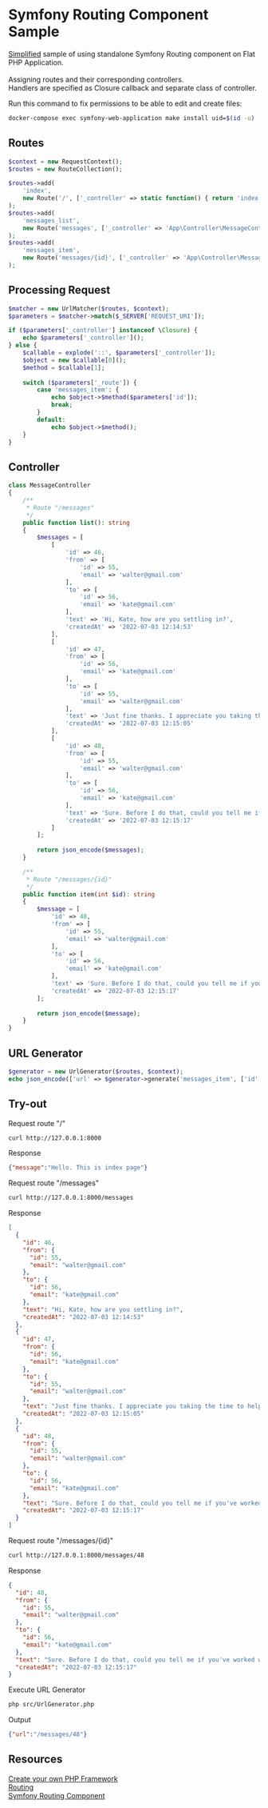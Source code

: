 # Symfony Routing Component Sample

<ins>Simplified</ins> sample of using standalone Symfony Routing component on Flat PHP Application.  
<br>
Assigning routes and their corresponding controllers.  
Handlers are specified as Closure callback and separate class of controller.

Run this command to fix permissions to be able to edit and create files:
```bash
docker-compose exec symfony-web-application make install uid=$(id -u)
```

## Routes
```php
$context = new RequestContext();
$routes = new RouteCollection();

$routes->add(
    'index',
    new Route('/', ['_controller' => static function() { return 'index'; }])
);
$routes->add(
    'messages_list',
    new Route('messages', ['_controller' => 'App\Controller\MessageController::list'])
);
$routes->add(
    'messages_item',
    new Route('messages/{id}', ['_controller' => 'App\Controller\MessageController::item'])
);
```

## Processing Request
```php
$matcher = new UrlMatcher($routes, $context);
$parameters = $matcher->match($_SERVER['REQUEST_URI']);

if ($parameters['_controller'] instanceof \Closure) {
    echo $parameters['_controller']();
} else {
    $callable = explode('::', $parameters['_controller']);
    $object = new $callable[0]();
    $method = $callable[1];
    
    switch ($parameters['_route']) {
        case 'messages_item': {
            echo $object->$method($parameters['id']);
            break;
        }
        default:
            echo $object->$method();
    }
}
```

## Controller
```php
class MessageController
{
    /**
     * Route "/messages"
     */
    public function list(): string
    {
        $messages = [
            [
                'id' => 46,
                'from' => [
                    'id' => 55,
                    'email' => 'walter@gmail.com'
                ],
                'to' => [
                    'id' => 56,
                    'email' => 'kate@gmail.com'
                ],
                'text' => 'Hi, Kate, how are you settling in?',
                'createdAt' => '2022-07-03 12:14:53'
            ],
            [
                'id' => 47,
                'from' => [
                    'id' => 56,
                    'email' => 'kate@gmail.com'
                ],
                'to' => [
                    'id' => 55,
                    'email' => 'walter@gmail.com'
                ],
                'text' => 'Just fine thanks. I appreciate you taking the time to help me out with this software. May I ask you what we will be covering today?',
                'createdAt' => '2022-07-03 12:15:05'
            ],
            [
                'id' => 48,
                'from' => [
                    'id' => 55,
                    'email' => 'walter@gmail.com'
                ],
                'to' => [
                    'id' => 56,
                    'email' => 'kate@gmail.com'
                ],
                'text' => 'Sure. Before I do that, could you tell me if you\'ve worked with this program before? That will help me figure out how to proceed',
                'createdAt' => '2022-07-03 12:15:17'
            ]
        ];
        
        return json_encode($messages);
    }

    /**
     * Route "/messages/{id}"
     */
    public function item(int $id): string
    {
        $message = [
            'id' => 48,
            'from' => [
                'id' => 55,
                'email' => 'walter@gmail.com'
            ],
            'to' => [
                'id' => 56,
                'email' => 'kate@gmail.com'
            ],
            'text' => 'Sure. Before I do that, could you tell me if you\'ve worked with this program before? That will help me figure out how to proceed',
            'createdAt' => '2022-07-03 12:15:17'
        ];
        
        return json_encode($message);
    }
}
```

## URL Generator
```php
$generator = new UrlGenerator($routes, $context);
echo json_encode(['url' => $generator->generate('messages_item', ['id' => 48])]);
```

## Try-out
Request route "/"
```bash
curl http://127.0.0.1:8000
```

Response
```json
{"message":"Hello. This is index page"}
```

Request route "/messages"
```bash
curl http://127.0.0.1:8000/messages
```

Response
```json
[
  {
    "id": 46,
    "from": {
      "id": 55,
      "email": "walter@gmail.com"
    },
    "to": {
      "id": 56,
      "email": "kate@gmail.com"
    },
    "text": "Hi, Kate, how are you settling in?",
    "createdAt": "2022-07-03 12:14:53"
  },
  {
    "id": 47,
    "from": {
      "id": 56,
      "email": "kate@gmail.com"
    },
    "to": {
      "id": 55,
      "email": "walter@gmail.com"
    },
    "text": "Just fine thanks. I appreciate you taking the time to help me out with this software. May I ask you what we will be covering today?",
    "createdAt": "2022-07-03 12:15:05"
  },
  {
    "id": 48,
    "from": {
      "id": 55,
      "email": "walter@gmail.com"
    },
    "to": {
      "id": 56,
      "email": "kate@gmail.com"
    },
    "text": "Sure. Before I do that, could you tell me if you've worked with this program before? That will help me figure out how to proceed",
    "createdAt": "2022-07-03 12:15:17"
  }
]
```

Request route "/messages/{id}"
```bash
curl http://127.0.0.1:8000/messages/48
```

Response
```json
{
  "id": 48,
  "from": {
    "id": 55,
    "email": "walter@gmail.com"
  },
  "to": {
    "id": 56,
    "email": "kate@gmail.com"
  },
  "text": "Sure. Before I do that, could you tell me if you've worked with this program before? That will help me figure out how to proceed",
  "createdAt": "2022-07-03 12:15:17"
}

```

Execute URL Generator
```bash
php src/UrlGenerator.php
```

Output
```json
{"url":"/messages/48"}
```

## Resources
[Create your own PHP Framework](https://symfony.com/doc/current/create_framework/index.html)  
[Routing](https://symfony.com/doc/current/routing.html)  
[Symfony Routing Component](https://github.com/symfony/routing)
